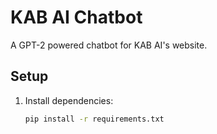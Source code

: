 # KAB AI Chatbot

A GPT-2 powered chatbot for KAB AI's website.

## Setup
1. Install dependencies:
   ```bash
   pip install -r requirements.txt